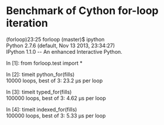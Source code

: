 Benchmark of Cython for-loop iteration
======================================

(forloop)23:25 forloop (master)$ ipython  
Python 2.7.6 (default, Nov 13 2013, 23:34:27)  
IPython 1.1.0 -- An enhanced Interactive Python.  

In [1]: from forloop.test import *  

In [2]: timeit python_for(fills)  
10000 loops, best of 3: 23.2 µs per loop  

In [3]: timeit typed_for(fills)  
100000 loops, best of 3: 4.62 µs per loop  

In [4]: timeit indexed_for(fills)  
100000 loops, best of 3: 5.33 µs per loop  
